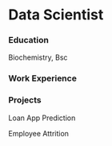 # Data Scientist

### Education
Biochemistry, Bsc

### Work Experience




### Projects
Loan App Prediction

Employee Attrition

